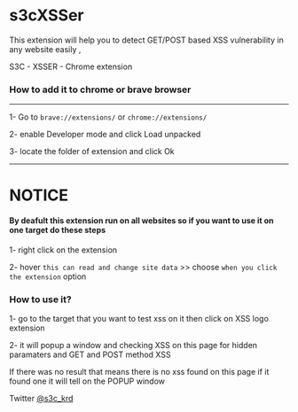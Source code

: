# s3cXSSer
This extension will help you to detect GET/POST based XSS vulnerability in any website easily ,


S3C - XSSER - Chrome extension



### How to add it to chrome or brave browser
------------------------------------------------------

1- Go to `brave://extensions/` or `chrome://extensions/`

2- enable Developer mode and click Load unpacked

3- locate the folder of extension and click Ok


------------------------------------------------------
#                    **NOTICE** 
                   
#### By deafult this extension run on all websites so if you want to use it on one target do these steps

1- right click on the extension 

2- hover `this can read and change site data` >> choose `when you click the extension` option


### How to use it?

1- go to the target that you want to test xss on it then click on XSS logo extension

2- it will popup a window and checking XSS on this page for hidden paramaters and GET and POST method XSS

If there was no result that means there is no xss found on this page if it found one it will tell on the POPUP window



Twitter <a target=_blank href="https://twitter.com/s3c_krd">@s3c_krd</a>
